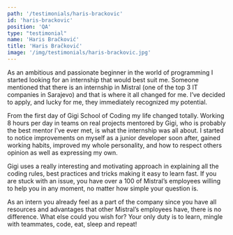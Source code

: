 ```yaml
---
path: '/testimonials/haris-brackovic'
id: 'haris-brackovic'
position: 'QA'
type: "testimonial"
name: 'Haris Bračković'
title: 'Haris Bračković'
image: '/img/testimonials/haris-brackovic.jpg'
---
```


As an ambitious and passionate beginner in the world of programming I started looking for an internship that would best suit me. Someone mentioned that there is an internship in Mistral (one of the top 3 IT companies in Sarajevo) and that is where it all changed for me. I’ve decided to apply, and lucky for me, they immediately recognized my potential.

From the first day of Gigi School of Coding my life changed totally. Working 8 hours per day in teams on real projects mentored by Gigi, who is probably the best mentor I’ve ever met, is what the internship was all about. I started to notice improvements on myself as a junior developer soon after, gained working habits, improved my whole personality, and how to respect others opinion as well as expressing my own.

Gigi uses a really interesting and motivating approach in explaining all the coding rules, best practices and tricks making it easy to learn fast. If you are stuck with an issue, you have over a 100 of Mistral’s employees willing to help you in any moment, no matter how simple your question is.

As an intern you already feel as a part of the company since you have all resources and advantages that other Mistral’s employees have, there is no difference. What else could you wish for? Your only duty is to learn, mingle with teammates, code, eat, sleep and repeat!
